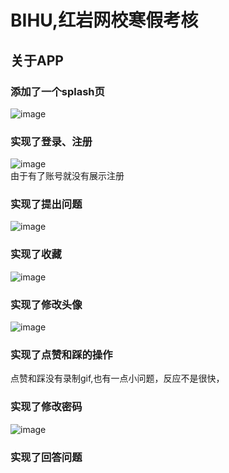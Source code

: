 BIHU,红岩网校寒假考核 
===================
关于APP
------
### 添加了一个splash页
![image](https://github.com/MIKE-MILK/bihu/blob/master/gif/Video_20200216_102437_890.gif)
### 实现了登录、注册  
![image](https://github.com/MIKE-MILK/bihu/blob/master/gif/Video_20200216_103552_581.gif)  
由于有了账号就没有展示注册
### 实现了提出问题
![image](https://github.com/MIKE-MILK/bihu/blob/master/gif/Video_20200216_104023_115.gif)
### 实现了收藏
![image](https://github.com/MIKE-MILK/bihu/blob/master/gif/Video_20200216_104023_115.gif)
### 实现了修改头像
![image](https://github.com/MIKE-MILK/bihu/blob/master/gif/Video_20200216_104658_822.gif)
### 实现了点赞和踩的操作  
点赞和踩没有录制gif,也有一点小问题，反应不是很快，
### 实现了修改密码
![image](https://github.com/MIKE-MILK/bihu/blob/master/gif/Video_20200216_104920_305.gif)
### 实现了回答问题
